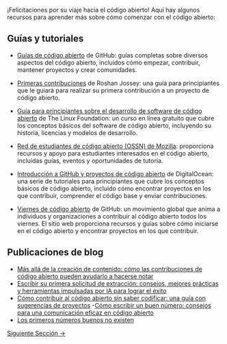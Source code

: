 ¡Felicitaciones por su viaje hacia el código abierto! Aquí hay algunos recursos para aprender más sobre cómo comenzar con el código abierto:

## Guías y tutoriales
- [Guías de código abierto](https://opensource.guide/) de GitHub: guías completas sobre diversos aspectos del código abierto, incluidos cómo empezar, contribuir, mantener proyectos y crear comunidades.

- [Primeras contribuciones](https://github.com/firstcontributions/first-contributions) de Roshan Jossey: una guía para principiantes que le guiará para realizar su primera contribución a un proyecto de código abierto.

- [Guía para principiantes sobre el desarrollo de software de código abierto](https://training.linuxfoundation.org/training/beginners-guide-open-source-software-development/) de The Linux Foundation: un curso en línea gratuito que cubre los conceptos básicos del software de código abierto, incluyendo su historia, licencias y modelos de desarrollo.

- [Red de estudiantes de código abierto (OSSN) de Mozilla](https://community.mozilla.org/en/): proporciona recursos y apoyo para estudiantes interesados ​​en el código abierto, incluidas guías, eventos y oportunidades de tutoría.

- [Introducción a GitHub y proyectos de código abierto](https://www.digitalocean.com/community/tutorial_series/an-introduction-to-open-source) de DigitalOcean: una serie de tutoriales para principiantes que cubre los conceptos básicos de código abierto, incluido cómo encontrar proyectos en los que contribuir, comprender el código base y enviar contribuciones.

- [Viernes de código abierto](https://opensourcefriday.com/) de GitHub: un movimiento global que anima a individuos y organizaciones a contribuir al código abierto todos los viernes. El sitio web proporciona recursos y guías sobre cómo iniciarse en el código abierto y encontrar proyectos en los que contribuir.

## Publicaciones de blog
- [Más allá de la creación de contenido: cómo las contribuciones de código abierto pueden ayudarlo a hacerse notar](https://dev.to/opensauced/beyond-content-creation-how-open-source-contributions-can-help-you-get-noticed-4l5n)
- [Escribir su primera solicitud de extracción: consejos, mejores prácticas y herramientas impulsadas por IA para lograr el éxito](https://dev.to/opensauced/writing-your-first-pull-request-tips-best-practices-and-ai-powered-tools-for-success-3bg9)
- [Cómo contribuir al código abierto sin saber codificar: una guía con sugerencias de proyectos](https://dev.to/opensauced/how-to-contribute-to-open-source-without-knowing-how-to-code-a-guide-with-project-suggestions-59e5)
-[Cómo escribir un buen número: consejos para una comunicación eficaz en código abierto](https://dev.to/opensauced/how-to-write-a-good-issue-tips-for-effective-communication-in-open-source-5443)
- [Los primeros números buenos no existen](https://opensauced.pizza/blog/good-first-issues-dont-exist)

[Siguiente Sección ->](09-conclusion.md)
